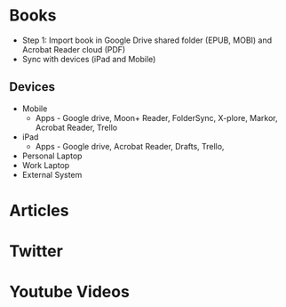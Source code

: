 
# Books

 - Step 1: Import book in Google Drive shared folder (EPUB, MOBI) and Acrobat Reader cloud (PDF)
 - Sync with devices (iPad and Mobile)

## Devices 
- Mobile
	- Apps - Google drive, Moon+ Reader, FolderSync, X-plore, Markor, Acrobat Reader, Trello
- iPad
	- Apps - Google drive, Acrobat Reader, Drafts, Trello, 
- Personal Laptop
- Work Laptop
- External System

# Articles

# Twitter

# Youtube Videos

<!--stackedit_data:
eyJoaXN0b3J5IjpbLTU5Mjk4NzU5MywtMjAyODYyNjM5MSwxNj
YwMDY5NzQzXX0=
-->